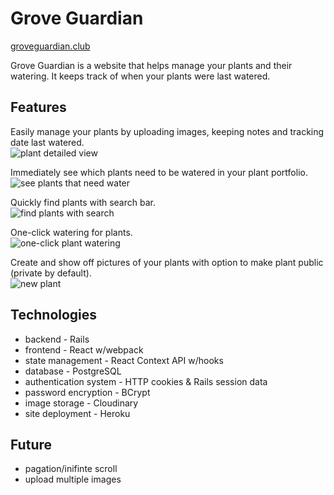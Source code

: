 # Grove Guardian

[groveguardian.club](http://www.groveguardian.club)

Grove Guardian is a website that helps manage your plants and their watering.  It keeps track of when your plants were last watered.

## Features
Easily manage your plants by uploading images, keeping notes and tracking date last watered.  
<img src="https://res.cloudinary.com/diekjezbk/image/upload/v1594160035/grove%20guardian%20readme/plant_detailed_view.png"
      alt="plant detailed view" />

Immediately see which plants need to be watered in your plant portfolio.  
<img src="https://res.cloudinary.com/diekjezbk/image/upload/v1594157900/grove%20guardian%20readme/see_plants_that_need_water.png"
      alt="see plants that need water" />

Quickly find plants with search bar.  
<img src="https://res.cloudinary.com/diekjezbk/image/upload/v1594159448/grove%20guardian%20readme/find_plants_with_search.png"
      alt="find plants with search" />

One-click watering for plants.  
<img src="https://res.cloudinary.com/diekjezbk/image/upload/v1594159765/grove%20guardian%20readme/plant_water_before_after.png"
      alt="one-click plant watering" />

Create and show off pictures of your plants with option to make plant public (private by default).  
<img src="https://res.cloudinary.com/diekjezbk/image/upload/v1594157154/grove%20guardian%20readme/plant_new.png"
      alt="new plant" />


## Technologies
- backend - Rails  
- frontend - React w/webpack  
- state management - React Context API w/hooks  
- database - PostgreSQL  
- authentication system - HTTP cookies & Rails session data  
- password encryption - BCrypt  
- image storage - Cloudinary  
- site deployment - Heroku  


## Future
- pagation/inifinte scroll  
- upload multiple images  
